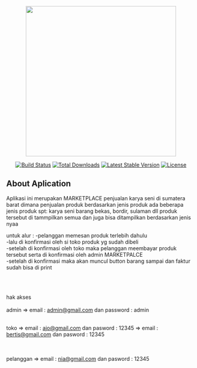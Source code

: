 <p align="center"><a href="https://laravel.com" target="_blank"><img src="https://raw.githubusercontent.com/laravel/art/master/logo-lockup/5%20SVG/2%20CMYK/1%20Full%20Color/laravel-logolockup-cmyk-red.svg" width="400"></a></p>

<p align="center">
<a href="https://travis-ci.org/laravel/framework"><img src="https://travis-ci.org/laravel/framework.svg" alt="Build Status"></a>
<a href="https://packagist.org/packages/laravel/framework"><img src="https://img.shields.io/packagist/dt/laravel/framework" alt="Total Downloads"></a>
<a href="https://packagist.org/packages/laravel/framework"><img src="https://img.shields.io/packagist/v/laravel/framework" alt="Latest Stable Version"></a>
<a href="https://packagist.org/packages/laravel/framework"><img src="https://img.shields.io/packagist/l/laravel/framework" alt="License"></a>
</p>

## About Aplication

Aplikasi ini merupakan MARKETPLACE penjualan karya seni di sumatera barat dimana penjualan produk berdasarkan jenis produk
ada beberapa jenis produk spt: karya seni barang bekas, bordir, sulaman dll
produk tersebut di tammpilkan semua dan juga bisa ditampilkan berdasarkan jenis nyaa

untuk alur :
-pelanggan memesan produk terlebih dahulu </br>
-lalu di konfirmasi oleh si toko produk yg sudah dibeli </br>
-setelah di konfirmasi oleh toko maka pelanggan meembayar produk tersebut serta di konfirmasi oleh admin MARKETPALCE </br>
-setelah di konfirmasi maka akan muncul button barang sampai dan faktur sudah bisa di print </br>

</br></br>

hak akses
</br></br>
admin => email : admin@gmail.com dan password : admin
</br></br>

toko => email : ajo@gmail.com dan pasword : 12345
=> email : bertis@gmail.com dan pasword : 12345

</br></br>
pelanggan => email : nia@gmail.com dan pasword : 12345
